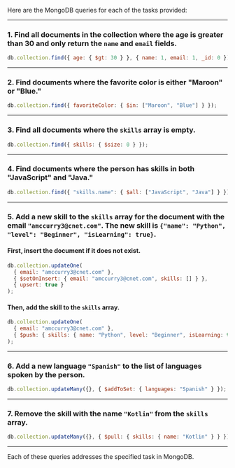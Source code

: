 Here are the MongoDB queries for each of the tasks provided:

---

### 1. Find all documents in the collection where the age is greater than 30 and only return the `name` and `email` fields.

```javascript
db.collection.find({ age: { $gt: 30 } }, { name: 1, email: 1, _id: 0 });
```

---

### 2. Find documents where the favorite color is either "Maroon" or "Blue."

```javascript
db.collection.find({ favoriteColor: { $in: ["Maroon", "Blue"] } });
```

---

### 3. Find all documents where the `skills` array is empty.

```javascript
db.collection.find({ skills: { $size: 0 } });
```

---

### 4. Find documents where the person has skills in both "JavaScript" and "Java."

```javascript
db.collection.find({ "skills.name": { $all: ["JavaScript", "Java"] } });
```

---

### 5. Add a new skill to the `skills` array for the document with the email `"amccurry3@cnet.com"`. The new skill is `{"name": "Python", "level": "Beginner", "isLearning": true}`.

#### First, insert the document if it does not exist.

```javascript
db.collection.updateOne(
  { email: "amccurry3@cnet.com" },
  { $setOnInsert: { email: "amccurry3@cnet.com", skills: [] } },
  { upsert: true }
);
```

#### Then, add the skill to the `skills` array.

```javascript
db.collection.updateOne(
  { email: "amccurry3@cnet.com" },
  { $push: { skills: { name: "Python", level: "Beginner", isLearning: true } } }
);
```

---

### 6. Add a new language `"Spanish"` to the list of languages spoken by the person.

```javascript
db.collection.updateMany({}, { $addToSet: { languages: "Spanish" } });
```

---

### 7. Remove the skill with the name `"Kotlin"` from the `skills` array.

```javascript
db.collection.updateMany({}, { $pull: { skills: { name: "Kotlin" } } });
```

---

Each of these queries addresses the specified task in MongoDB.
